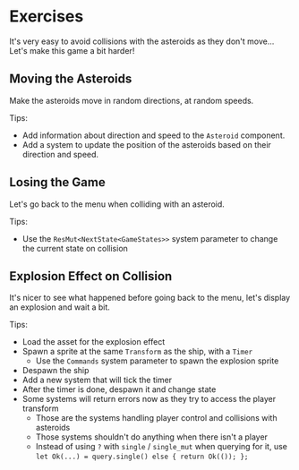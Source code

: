 # Exercises

It's very easy to avoid collisions with the asteroids as they don't move... Let's make this game a bit harder!

## Moving the Asteroids

Make the asteroids move in random directions, at random speeds.

Tips:

- Add information about direction and speed to the `Asteroid` component.
- Add a system to update the position of the asteroids based on their direction and speed.

## Losing the Game

Let's go back to the menu when colliding with an asteroid.

Tips:

- Use the `ResMut<NextState<GameStates>>` system parameter to change the current state on collision

## Explosion Effect on Collision

It's nicer to see what happened before going back to the menu, let's display an explosion and wait a bit.

Tips:

- Load the asset for the explosion effect
- Spawn a sprite at the same `Transform` as the ship, with a `Timer`
  - Use the `Commands` system parameter to spawn the explosion sprite
- Despawn the ship
- Add a new system that will tick the timer
- After the timer is done, despawn it and change state
- Some systems will return errors now as they try to access the player transform
  - Those are the systems handling player control and collisions with asteroids
  - Those systems shouldn't do anything when there isn't a player
  - Instead of using `?` with `single` / `single_mut` when querying for it, use `let Ok(...) = query.single() else { return Ok(()); };`
